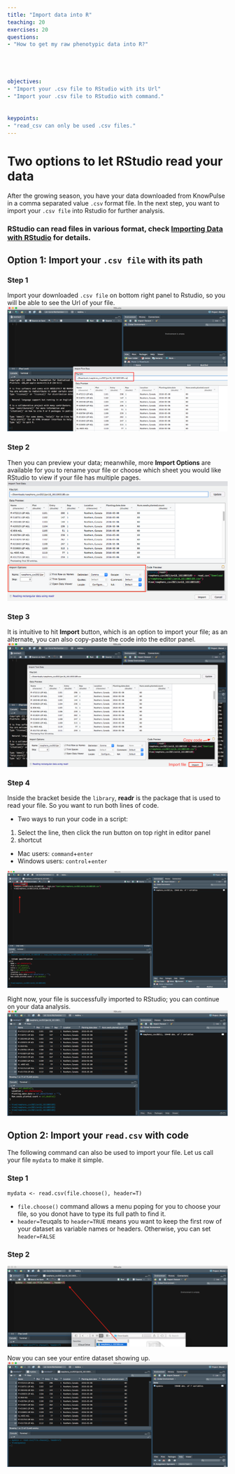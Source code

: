 ```yaml
---
title: "Import data into R"
teaching: 20
exercises: 20
questions:
- "How to get my raw phenotypic data into R?"




objectives:
- "Import your .csv file to RStudio with its Url"
- "Import your .csv file to RStudio with command."


keypoints:
- "read_csv can only be used .csv files."
---
```


# Two options to let RStudio read your data
After the growing season, you have your data downloaded from KnowPulse in a comma separated value `.csv` format file. In the next step, you want to import your `.csv file` into Rstudio for further analysis. 

### RStudio can read files in various format, check [Importing Data with RStudio](https://support.rstudio.com/hc/en-us/articles/218611977-Importing-Data-with-RStudio) for details. 

## Option 1: Import your `.csv file` with its path



### Step 1
Import your downloaded `.csv file` on bottom right panel to Rstudio, so you will be able to see the Url of your file. 
![Screenshot of main code listing](../fig/Import-data-1.png)

### Step 2
Then you can preview your data; meanwhile, more **Import Options** are available for you to rename your file or choose which sheet you would like RStudio to view if your file has multiple pages.
![Screenshot of main code listing](../fig/Import-data-2.png)


### Step 3
It is intuitive to hit **Import** button, which is an option to import your file; as an alternate, you can also copy-paste the code into the editor panel. 
![Screenshot of main code listing](../fig/Import-data-3.png)

### Step 4
Inside the bracket beside the `library`, **readr** is the package that is used to read your file. So you want to run both lines of code.

* Two ways to run your code in a script: 
1. Select the line, then click the run button on top right in editor panel 
2. shortcut
* Mac users: `command`+`enter`
* Windows users: `control`+`enter`
  
![Screenshot of main code listing](../fig/Import-data-4.png)

Right now, your file is successfully imported to RStudio; you can continue on your data analysis. 
![Screenshot of main code listing](../fig/Import-data-5.png)



## Option 2: Import your `read.csv` with code

The following command can also be used to import your file. Let us call your file `mydata` to make it simple. 

### Step 1
```
mydata <- read.csv(file.choose(), header=T)
```
* `file.choose()` command allows a menu poping for you to choose your file, so you donot have to type its full path to find it.
* `header=T`euqals to `header=TRUE` means you want to keep the first row of your dataset as variable names or headers. Otherwise, you can set `header=FALSE`

### Step 2
![Screenshot of main code listing](../fig/Import-data-6.png)

Now you can see your entire dataset showing up. 
![Screenshot of main code listing](../fig/Import-data-7.png)

